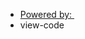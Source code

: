 <ve-header background="wc:Bierstadt - Among the Sierra Nevada Mountains - 1868.jpg" label="Sample ARTHIST 354 Essay"></ve-header>


<ve-footer>
  <ul>
    <li>
       <a href="https://juncture-digital.org">Powered by:
        <img alt src="https://juncture-digital.github.io/juncture/static/images/juncture-logo.png"></a> 
    </li>
    <li>
      view-code
    </li>
  </ul>
</ve-footer>